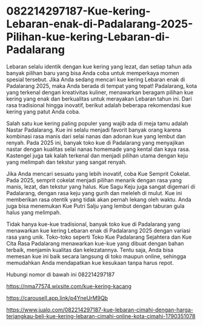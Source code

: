 # 082214297187-Kue-kering-Lebaran-enak-di-Padalarang-2025-Pilihan-kue-kering-Lebaran-di-Padalarang

Lebaran selalu identik dengan kue kering yang lezat, dan setiap tahun ada banyak pilihan baru yang bisa Anda coba untuk memperkaya momen spesial tersebut. Jika Anda sedang mencari kue kering Lebaran enak di Padalarang 2025, maka Anda berada di tempat yang tepat! Padalarang, kota yang terkenal dengan kreativitas kuliner, menawarkan beragam pilihan kue kering yang enak dan berkualitas untuk merayakan Lebaran tahun ini. Dari rasa tradisional hingga inovatif, berikut adalah beberapa rekomendasi kue kering yang patut Anda coba.

Salah satu kue kering paling populer yang wajib ada di meja tamu adalah Nastar Padalarang. Kue ini selalu menjadi favorit banyak orang karena kombinasi rasa manis dari selai nanas dan adonan kue yang lembut dan renyah. Pada 2025 ini, banyak toko kue di Padalarang yang menyajikan nastar dengan kualitas selai nanas homemade yang kental dan kaya rasa. Kastengel juga tak kalah terkenal dan menjadi pilihan utama dengan keju yang melimpah dan tekstur yang sangat renyah.

Jika Anda mencari sesuatu yang lebih inovatif, coba Kue Semprit Cokelat. Pada 2025, semprit cokelat menjadi pilihan menarik dengan rasa yang manis, lezat, dan tekstur yang halus. Kue Sagu Keju juga sangat digemari di Padalarang, dengan rasa keju yang gurih dan meleleh di mulut. Kue ini memberikan rasa otentik yang tidak akan pernah lekang oleh waktu. Anda juga bisa menemukan Kue Putri Salju yang lembut dengan taburan gula halus yang melimpah.

Tidak hanya kue-kue tradisional, banyak toko kue di Padalarang yang menawarkan kue kering Lebaran enak di Padalarang 2025 dengan variasi rasa yang unik. Toko-toko seperti Toko Kue Padalarang Sejahtera dan Kue Cita Rasa Padalarang menawarkan kue-kue yang dibuat dengan bahan terbaik, menjamin kualitas dan kelezatannya. Tentu saja, Anda bisa memesan kue ini baik secara langsung di toko maupun online, sehingga memudahkan Anda mendapatkan kue kesukaan tanpa harus repot.

Hubungi nomor di bawah ini
082214297187

https://nma77574.wixsite.com/kue-kering-kacang

https://carousell.app.link/p4YneUrM9Qb

https://www.jualo.com/082214297187-kue-lebaran-cimahi-dengan-harga-terjangkau-beli-kue-kering-lebaran-cimahi-online-kota-cimahi-1790351078


